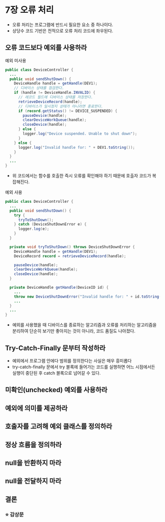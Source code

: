 # 7장 오류 처리

- 오류 처리는 프로그램에 반드시 필요한 요소 중 하나이다.
- 상당수 코드 기반은 전적으로 오류 처리 코드에 좌우된다.

## 오류 코드보다 예외를 사용하라

예외 미사용

```java
public class DeviceController {
  ...
  public void sendShutDown() {
    DeviceHandle handle = getHandle(DEV1);
    // 디바이스 상태를 점검한다.
    if (handle != DeviceHandle.INVALID) {
      // 레코드 필드에 디바이스 상태를 저장한다.
      retrieveDeviceRecord(handle);
      // 디바이스가 일시정지 상태가 아니라면 종료한다.
      if (record.getStatus() != DEVICE_SUSPENDED) {
        pauseDevice(handle);
        clearDeviceWorkQueue(handle);
        closeDevice(handle);
      } else {
        logger.log("Device suspended. Unable to shut down");
      }
    } else {
      logger.log("Invalid handle for: " + DEV1.toString());
    }
  }
  ...
}
```

- 위 코드에서는 함수를 호출한 즉시 오류를 확인해야 하기 때문에 호출자 코드가 복잡해진다.

예외 사용

```java
public class DeviceController {
  ...
  public void sendShutDown() {
    try {
      tryToShutDown();
    } catch (DeviceShutDownError e) {
      logger.log(e);
    }
  }

  private void tryToShutDown() throws DeviceShutDownError {
    DeviceHandle handle = getHandle(DEV1);
    DeviceRecord record = retrieveDeviceRecord(handle);

    pauseDevice(handle);
    clearDeviceWorkQueue(handle);
    closeDevice(handle);
  }

  private DeviceHandle getHandle(DeviceID id) {
    ...
    throw new DeviceShutDownError("Invalid handle for: " + id.toString());
    ...
  }
  ...
}
```

- 예외를 사용했을 때 디바이스를 종료하는 알고리즘과 오류를 처리하는 알고리즘을 분리하여 단순히 보기만 좋아지는 것이 아니라, 코드 품질도 나아졌다.

## Try-Catch-Finally 문부터 작성하라

- 예외에서 프로그램 안에다 범위를 정의한다는 사실은 매우 흥미롭다
- try-catch-finally 문에서 try 블록에 들어가는 코드를 실행하면 어느 시점에서든 실행이 중단된 후 catch 블록으로 넘어갈 수 있다.

## 미확인(unchecked) 예외를 사용하라

## 예외에 의미를 제공하라

## 호출자를 고려해 예외 클래스를 정의하라

## 정상 흐름을 정의하라

## null을 반환하지 마라

## null을 전달하지 마라

## 결론

### ⭐ 감상문
